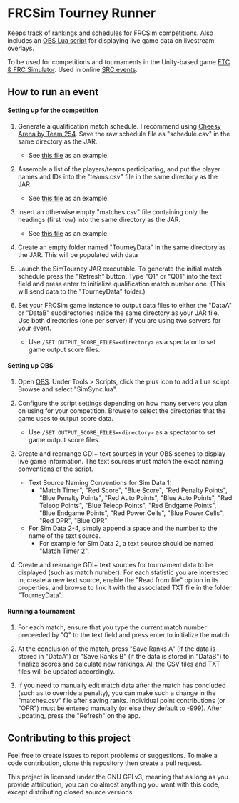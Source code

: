 # FRCSim Tourney Runner
 Keeps track of rankings and schedules for FRCSim competitions.  Also includes an [OBS Lua script](https://github.com/NicholasBottone/FRCSim-Tourney-Runner/blob/master/SimSync.lua) for displaying live game data on livestream overlays.

To be used for competitions and tournaments in the Unity-based game [FTC & FRC Simulator](http://ftcsimulator.org/).  Used in online [SRC events](https://discord.gg/2sZhVU4).

## How to run an event

#### Setting up for the competition

1. Generate a qualification match schedule.  I recommend using [Cheesy Arena by Team 254](https://github.com/Team254/cheesy-arena).  Save the raw schedule file as "schedule.csv" in the same directory as the JAR.
    - See [this file](https://github.com/NicholasBottone/FRCSim-Tourney-Runner/blob/master/example%20CSVs/schedule.csv) as an example.

2. Assemble a list of the players/teams participating, and put the player names and IDs into the "teams.csv" file in the same directory as the JAR.
    - See [this file](https://github.com/NicholasBottone/FRCSim-Tourney-Runner/blob/master/example%20CSVs/teams.csv) as an example.

3. Insert an otherwise empty "matches.csv" file containing only the headings (first row) into the same directory as the JAR.
    - See [this file](https://github.com/NicholasBottone/FRCSim-Tourney-Runner/blob/master/example%20CSVs/matches.csv) as an example.

4. Create an empty folder named "TourneyData" in the same directory as the JAR.  This will be populated with data 

5. Launch the SimTourney JAR executable.  To generate the initial match schedule press the "Refresh" button.  Type "Q1" or "Q01" into the text field and press enter to initialize qualification match number one.  (This will send data to the "TourneyData" folder.)

6. Set your FRCSim game instance to output data files to either the "DataA" or "DataB" subdirectories inside the same directory as your JAR file.  Use both directories (one per server) if you are using two servers for your event.
    - Use `/SET OUTPUT_SCORE_FILES=<directory>` as a spectator to set game output score files.

#### Setting up OBS

1. Open [OBS](https://obsproject.com/).  Under Tools > Scripts, click the plus icon to add a Lua scirpt.  Browse and select "SimSync.lua".

2. Configure the script settings depending on how many servers you plan on using for your competition.  Browse to select the directories that the game uses to output score data.
    - Use `/SET OUTPUT_SCORE_FILES=<directory>` as a spectator to set game output score files.

3. Create and rearrange GDI+ text sources in your OBS scenes to display live game information.  The text sources must match the exact naming conventions of the script.
    - Text Source Naming Conventions for Sim Data 1:
      - "Match Timer", "Red Score", "Blue Score", "Red Penalty Points", "Blue Penalty Points", "Red Auto Points", "Blue Auto Points", "Red Teleop Points", "Blue Teleop Points", "Red Endgame Points", "Blue Endgame Points", "Red Power Cells", "Blue Power Cells", "Red OPR", "Blue OPR"
    - For Sim Data 2-4, simply append a space and the number to the name of the text source.
      - For example for Sim Data 2, a text source should be named "Match Timer 2".

4. Create and rearrange GDI+ text sources for tournament data to be displayed (such as match number).  For each statistic you are interested in, create a new text source, enable the "Read from file" option in its properties, and browse to link it with the associated TXT file in the folder "TourneyData".

#### Running a tournament

1. For each match, ensure that you type the current match number preceeded by "Q" to the text field and press enter to initialize the match.

2. At the conclusion of the match, press "Save Ranks A" (if the data is stored in "DataA") or "Save Ranks B" (if the data is stored in "DataB") to finalize scores and calculate new rankings.  All the CSV files and TXT files will be updated accordingly.

3. If you need to manually edit match data after the match has concluded (such as to override a penalty), you can make such a change in the "matches.csv" file after saving ranks.  Individual point contributions (or "OPR") must be entered manually (or else they default to -999).  After updating, press the "Refresh" on the app.

## Contributing to this project

Feel free to create issues to report problems or suggestions.  To make a code contribution, clone this repository then create a pull request.

This project is licensed under the GNU GPLv3, meaning that as long as you provide attribution, you can do almost anything you want with this code, except distributing closed source versions.
